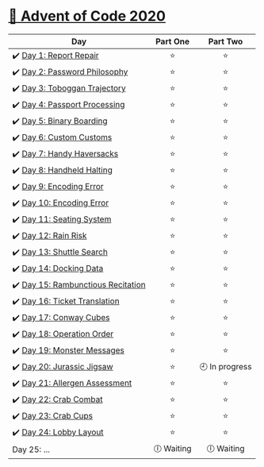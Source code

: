 # [🎄 Advent of Code 2020](https://adventofcode.com/2020)

| Day                                                                                                                                         |  Part One  |    Part Two    |
| ------------------------------------------------------------------------------------------------------------------------------------------- | :--------: | :------------: |
| ✔️ [Day 1: Report Repair](https://github.com/kryha5555/Advent-of-Code-2020/tree/main/Day%2001 "Day 1: Report Repair")                       |    ⭐️     |      ⭐️       |
| ✔️ [Day 2: Password Philosophy](https://github.com/kryha5555/Advent-of-Code-2020/tree/main/Day%2002 "Day 2: Password Philosophy")           |    ⭐️     |      ⭐️       |
| ✔️ [Day 3: Toboggan Trajectory](https://github.com/kryha5555/Advent-of-Code-2020/tree/main/Day%2003 "Day 3: Toboggan Trajectory")           |    ⭐️     |      ⭐️       |
| ✔️ [Day 4: Passport Processing](https://github.com/kryha5555/Advent-of-Code-2020/tree/main/Day%2004 "Day 4: Passport Processing")           |    ⭐️     |      ⭐️       |
| ✔️ [Day 5: Binary Boarding](https://github.com/kryha5555/Advent-of-Code-2020/tree/main/Day%2005 "Day 5: Binary Boarding")                   |    ⭐️     |      ⭐️       |
| ✔️ [Day 6: Custom Customs](https://github.com/kryha5555/Advent-of-Code-2020/tree/main/Day%2006 "Day 6: Custom Customs")                     |    ⭐️     |      ⭐️       |
| ✔️ [Day 7: Handy Haversacks](https://github.com/kryha5555/Advent-of-Code-2020/tree/main/Day%2007 "Day 7: Handy Haversacks")                 |    ⭐️     |      ⭐️       |
| ✔️ [Day 8: Handheld Halting](https://github.com/kryha5555/Advent-of-Code-2020/tree/main/Day%2008 "Day 8: Handheld Halting")                 |    ⭐️     |      ⭐️       |
| ✔️ [Day 9: Encoding Error](https://github.com/kryha5555/Advent-of-Code-2020/tree/main/Day%2009 "Day 9: Encoding Error")                     |    ⭐️     |      ⭐️       |
| ✔️ [Day 10: Encoding Error](https://github.com/kryha5555/Advent-of-Code-2020/tree/main/Day%2010 "Day 10: Adapter Array")                    |    ⭐️     |      ⭐️       |
| ✔️ [Day 11: Seating System](https://github.com/kryha5555/Advent-of-Code-2020/tree/main/Day%2011 "Day 11: Seating System")                   |    ⭐️     |      ⭐️       |
| ✔️ [Day 12: Rain Risk](https://github.com/kryha5555/Advent-of-Code-2020/tree/main/Day%2012 "Day 12: Rain Risk")                             |    ⭐️     |      ⭐️       |
| ✔️ [Day 13: Shuttle Search](https://github.com/kryha5555/Advent-of-Code-2020/tree/main/Day%2013 "Day 13: Shuttle Search")                   |    ⭐️     |      ⭐️       |
| ✔️ [Day 14: Docking Data](https://github.com/kryha5555/Advent-of-Code-2020/tree/main/Day%2014 "Day 14: Docking Data")                       |    ⭐️     |      ⭐️       |
| ✔️ [Day 15: Rambunctious Recitation](https://github.com/kryha5555/Advent-of-Code-2020/tree/main/Day%2015 "Day 15: Rambunctious Recitation") |    ⭐️     |      ⭐️       |
| ✔️ [Day 16: Ticket Translation](https://github.com/kryha5555/Advent-of-Code-2020/tree/main/Day%2016 "Day 16: Ticket Translation")           |    ⭐️     |      ⭐️       |
| ✔️ [Day 17: Conway Cubes](https://github.com/kryha5555/Advent-of-Code-2020/tree/main/Day%2017 "Day 17: Conway Cubes")                       |    ⭐️     |      ⭐️       |
| ✔️ [Day 18: Operation Order](https://github.com/kryha5555/Advent-of-Code-2020/tree/main/Day%2018 "Day 18: Operation Order")                 |    ⭐️     |      ⭐️       |
| ✔️ [Day 19: Monster Messages](https://github.com/kryha5555/Advent-of-Code-2020/tree/main/Day%2019 "Day 19: Monster Messages")               |    ⭐️     |      ⭐️       |
| ✔️ [Day 20: Jurassic Jigsaw](https://github.com/kryha5555/Advent-of-Code-2020/tree/main/Day%2020 "Day 20: Jurassic Jigsaw")                 |    ⭐️     | 🕘 In progress |
| ✔️ [Day 21: Allergen Assessment](https://github.com/kryha5555/Advent-of-Code-2020/tree/main/Day%2021 "Day 21: Allergen Assessment")         |    ⭐️     |      ⭐️       |
| ✔️ [Day 22: Crab Combat](https://github.com/kryha5555/Advent-of-Code-2020/tree/main/Day%2022 "Day 22: Crab Combat")                         |    ⭐️     |      ⭐️       |
| ✔️ [Day 23: Crab Cups](https://github.com/kryha5555/Advent-of-Code-2020/tree/main/Day%2023 "Day 23: Crab Cups")                             |    ⭐️     |      ⭐️       |
| ✔️ [Day 24: Lobby Layout](https://github.com/kryha5555/Advent-of-Code-2020/tree/main/Day%2024 "Day 24: Lobby Layout")                       |    ⭐️     |      ⭐️       |
| Day 25: ...                                                                                                                                 | 🕕 Waiting |   🕕 Waiting   |
